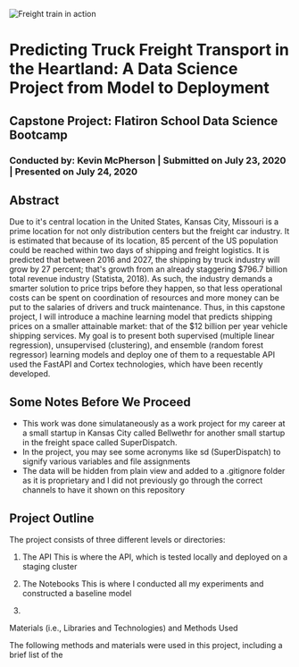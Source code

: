 ![Freight train in action](https://ithinkbigger.com/wp-content/uploads/2019/03/freight-logistics-708x440.jpg)

# Predicting Truck Freight Transport in the Heartland: A Data Science Project from Model to Deployment
## Capstone Project: Flatiron School Data Science Bootcamp

### Conducted by: Kevin McPherson | Submitted on July 23, 2020 | Presented on July 24, 2020

## Abstract

Due to it's central location in the United States, Kansas City, Missouri is
a prime location for not only distribution centers but the freight car industry. It is estimated that because of its location, 85 percent of the US population could be reached within two days of shipping and freight logistics. It is predicted that between 2016 and 2027, the shipping by truck industry will grow by 27 percent; that's growth from an already staggering $796.7 billion total revenue industry (Statista, 2018). As such, the industry demands a smarter solution to price trips before they happen, so that less operational costs can be spent on coordination of resources and more money can be put to the salaries of drivers and truck maintenance. Thus, in this capstone project, I will introduce a machine learning model that predicts shipping prices on a smaller attainable market: that of the $12 billion per year vehicle shipping services. My goal is to present both supervised (multiple linear regression), unsupervised (clustering), and ensemble (random forest regressor) learning models and deploy one of them to a requestable API used the FastAPI and Cortex technologies, which have been recently developed. 

## Some Notes Before We Proceed

* This work was done simulataneously as a work project for my career at a small startup in Kansas City called Bellwethr for another small startup in  the freight space called SuperDispatch. 
* In the project, you may see some acronyms like sd (SuperDispatch) to signify various variables and file assignments
* The data will be hidden from plain view and added to a .gitignore folder as it is proprietary and I did not previously go through the correct channels to have it shown on this repository

## Project Outline

The project consists of three different levels or directories:

1. The API
This is where the API, which is tested locally and deployed on a staging cluster

2. The Notebooks
This is where I conducted all my experiments and constructed a baseline model

3. 

Materials (i.e., Libraries and Technologies) and Methods Used

The following methods and materials were used in this project, including a brief list of the 
